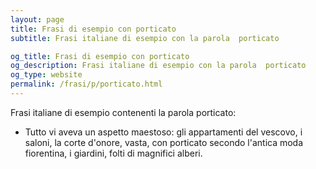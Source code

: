 ```yaml
---
layout: page
title: Frasi di esempio con porticato 
subtitle: Frasi italiane di esempio con la parola  porticato

og_title: Frasi di esempio con porticato 
og_description: Frasi italiane di esempio con la parola  porticato
og_type: website
permalink: /frasi/p/porticato.html
---
```


Frasi italiane di esempio contenenti la parola porticato:


- Tutto vi aveva un aspetto maestoso: gli appartamenti del vescovo, i saloni, la corte d'onore, vasta, con porticato secondo l'antica moda fiorentina, i giardini, folti di magnifici alberi.
